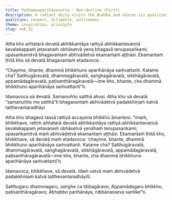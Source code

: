 ```yaml
---
title: Paṭhamaaparihānasutta - Non-decline (First)
description: A radiant deity visits the Buddha and shares six qualities that ensure the non-decline of a bhikkhu - 1) respect for the Teacher, 2) the Dhamma, 3) the Saṅgha, 4) the training, 5) diligence, and 6) courteousness. The Buddha affirms these qualities as supportive of progress toward Nibbāna.
qualities: respect, diligence, politeness
theme: inspiration, principle
slug: an6.32
---
```


Atha kho aññatarā devatā abhikkantāya rattiyā abhikkantavaṇṇā kevalakappaṁ jetavanaṁ obhāsetvā yena bhagavā tenupasaṅkami; upasaṅkamitvā bhagavantaṁ abhivādetvā ekamantaṁ aṭṭhāsi. Ekamantaṁ ṭhitā kho sā devatā bhagavantaṁ etadavoca:

“Chayime, bhante, dhammā bhikkhuno aparihānāya saṁvattanti. Katame cha? Satthugāravatā, dhammagāravatā, saṅghagāravatā, sikkhāgāravatā, appamādagāravatā, paṭisanthāragāravatā—ime kho, bhante, cha dhammā bhikkhuno aparihānāya saṁvattantī”ti.

Idamavoca sā devatā. Samanuñño satthā ahosi. Atha kho sā devatā “samanuñño me satthā”ti bhagavantaṁ abhivādetvā padakkhiṇaṁ katvā tatthevantaradhāyi.

Atha kho bhagavā tassā rattiyā accayena bhikkhū āmantesi: “imaṁ, bhikkhave, rattiṁ aññatarā devatā abhikkantāya rattiyā abhikkantavaṇṇā kevalakappaṁ jetavanaṁ obhāsetvā yenāhaṁ tenupasaṅkami; upasaṅkamitvā maṁ abhivādetvā ekamantaṁ aṭṭhāsi. Ekamantaṁ ṭhitā kho, bhikkhave, sā devatā maṁ etadavoca: ‘chayime, bhante, dhammā bhikkhuno aparihānāya saṁvattanti. Katame cha? Satthugāravatā, dhammagāravatā, saṅghagāravatā, sikkhāgāravatā, appamādagāravatā, paṭisanthāragāravatā—ime kho, bhante, cha dhammā bhikkhuno aparihānāya saṁvattantī’ti.

Idamavoca, bhikkhave, sā devatā. Idaṁ vatvā maṁ abhivādetvā padakkhiṇaṁ katvā tatthevantaradhāyīti.

Satthugaru dhammagaru,
saṅghe ca tibbagāravo;
Appamādagaru bhikkhu,
paṭisanthāragāravo;
Abhabbo parihānāya,
nibbānasseva santike”ti.
